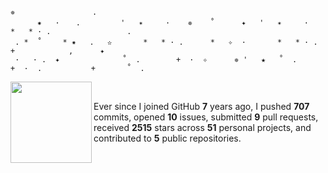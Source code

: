 ```
✵ 　　     　 　　  .
 　　　✷   · 　 . 　　　   '   ✴     ·    ✵    ˚      ✦   '   ✴     ·        *   * · .                 .
 . *  ˚  　 * ✷   .   ✫       *   * · .      *   ✧  ·       *   * · .       +            ,      ✦
 ·   · .  ✦              ˚  .        +  ·  ✧      ✵ '   ★   ˚  .        +  ·  .           +       ˚  .
```

<img align="left" src="https://user-images.githubusercontent.com/16024979/164560590-ff6597ae-1b20-409f-9930-6ce8d8155135.gif" width="130">

<br>

Ever since I joined GitHub **7** years ago, I pushed **707** commits, opened **10** issues, submitted **9** pull requests, received **2515** stars across **51** personal projects, and contributed to **5** public repositories.
